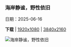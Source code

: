 ### 海岸静谧，野性依旧

日期：2025-06-16

**下载**  |  [1920x1080](https://cn.bing.com/th?id=OHR.CumberlandOaks_ZH-CN7265906780_1920x1080.jpg)  |  [3840x2160](https://cn.bing.com/th?id=OHR.CumberlandOaks_ZH-CN7265906780_UHD.jpg)

![海岸静谧，野性依旧](https://cn.bing.com/th?id=OHR.CumberlandOaks_ZH-CN7265906780_1920x1080.jpg "坎伯兰岛国家海岸的海滨森林，乔治亚州，美国 (© Chris Moore/TANDEM Stills + Motion)")

